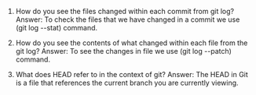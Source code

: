 1. How do you see the files changed within each commit from git log?
   Answer: To check the files that we have changed in a commit we use (git log --stat) command.

2. How do you see the contents of what changed within each file from the git log?
   Answer: To see the changes in file we use (git log --patch) command.

3. What does HEAD refer to in the context of git?
   Answer: The HEAD in Git is a file that references the current branch you are currently viewing.
